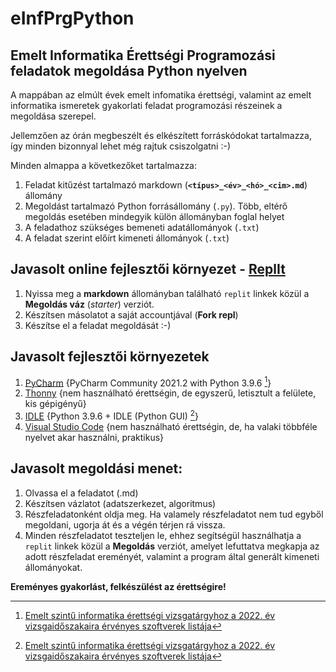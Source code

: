 # eInfPrgPython
## Emelt Informatika Érettségi Programozási feladatok megoldása Python nyelven

A mappában az elmúlt évek emelt infomatika érettségi, valamint az emelt informatika ismeretek gyakorlati feladat programozási részeinek a megoldása szerepel.

Jellemzően az órán megbeszélt és elkészített forráskódokat tartalmazza, így minden bizonnyal lehet még rajtuk csiszolgatni :-)

Minden almappa a következőket tartalmazza:
1. Feladat kitűzést tartalmazó markdown (**`<típus>_<év>_<hó>_<cim>.md`**) állomány
2. Megoldást tartalmazó Python forrásállomány (`.py`). Több, eltérő megoldás esetében mindegyik külön állományban foglal helyet
3. A feladathoz szükséges bemeneti adatállományok (`.txt`) 
4. A feladat szerint előírt kimeneti állományok (`.txt`)

## Javasolt online fejlesztői környezet - [ReplIt](https://replit.com/)
1. Nyissa meg a **markdown** állományban található `replit` linkek közül a **Megoldás váz** (_starter_) verziót.
2. Készítsen másolatot a saját accountjával (**Fork repl**) 
3. Készítse el a feladat megoldását :-)

## Javasolt fejlesztői környezetek 
1. [PyCharm](https://www.jetbrains.com/pycharm/) {PyCharm Community 2021.2 with Python 3.9.6 [^1]}
2. [Thonny](https://thonny.org/) {nem használható érettségin, de egyszerű, letisztult a felülete, kis gépigényű}
3. [IDLE](https://docs.python.org/3/library/idle.html) {Python 3.9.6 + IDLE (Python GUI) [^1]}
4. [Visual Studio Code]() {nem használható érettségin, de, ha valaki többféle nyelvet akar használni, praktikus}

## Javasolt megoldási menet:
1. Olvassa el a feladatot (.md)
2. Készítsen vázlatot (adatszerkezet, algoritmus)
3. Részfeladatonként oldja meg. Ha valamely részfeladatot nem tud egyből megoldani, ugorja át és a végén térjen rá vissza.
4. Minden részfeladatot teszteljen le, ehhez segítségül használhatja a `replit` linkek közül a **Megoldás** verziót, amelyet lefuttatva megkapja az adott részfeladat ereményét, valamint a program által generált kimeneti állományokat.

**Ereményes gyakorlást, felkészülést az érettségire!**
[^1]: [Emelt szintű informatika érettségi vizsgatárgyhoz a 2022. év vizsgaidőszakaira érvényes szoftverek listája](https://www.oktatas.hu/bin/content/dload/erettsegi/nyilvanos_anyagok_2022tavasz/info_emelt_szoftverlista_2022maj.pdf)
